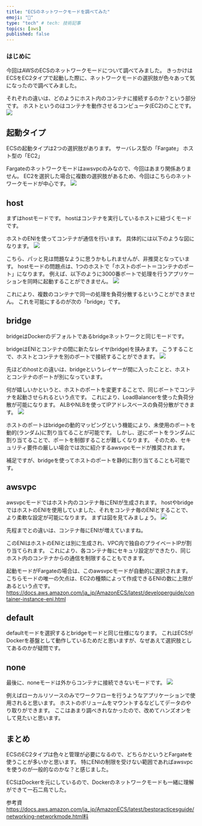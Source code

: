 ```yaml
---
title: "ECSのネットワークモードを調べてみた"
emoji: "📘"
type: "tech" # tech: 技術記事
topics: [aws]
published: false
---
```

### はじめに
今回はAWSのECSのネットワークモードについて調べてみました。
きっかけはECSをEC2タイプで起動した際に、ネットワークモードの選択肢が色々あって気になったので調べてみました。

それぞれの違いは、どのようにホスト内のコンテナに接続するのか？という部分です。
ホストというのはコンテナを動作させるコンピュータ(EC2)のことです。
![](/images/r1.png)

## 起動タイプ
ECSの起動タイプは2つの選択肢があります。
サーバレス型の「Fargate」
ホスト型の「EC2」

Fargateのネットワークモードはawsvpcのみなので、今回はあまり関係ありません。
EC2を選択した場合に複数の選択肢があるため、今回はこちらのネットワークモードが中心です。
![](/images/r2.png)

## host
まずはhostモードです。
hostはコンテナを実行しているホストに紐づくモードです。

ホストのENIを使ってコンテナが通信を行います。
具体的には以下のような図になります。
![](/images/r3.png)

こちら、パッと見は問題なように思うかもしれませんが、非推奨となっています。
hostモードの問題点は、1つのホストで「ホストのポート＝コンテナのポート」になります。
例えば、以下のように3000番ポートで処理を行うアプリケーションを同時に起動することができません。
![](/images/r4.png)

これにより、複数のコンテナで同一の処理を負荷分散するということができません。
これを可能にするのが次の「bridge」です。

## bridge
bridgeはDockerのデフォルトであるbridgeネットワークと同じモードです。

bridgeはENIとコンテナの間に新たなレイヤ(bridge)を挟みます。
こうすることで、ホストとコンテナを別のポートで接続することができます。
![](/images/r5.png)

先ほどのhostとの違いは、bridgeというレイヤーが間に入ったことと、ホストとコンテナのポートが別になっています。

何が嬉しいかというと、ホストのポートを変更することで、同じポートでコンテナを起動させられるという点です。
これにより、LoadBalancerを使った負荷分散が可能になります。
ALBやNLBを使ってIPアドレスベースの負荷分散ができます。
![](/images/r6.png)

ホストのポートはbridgeの動的マッピングという機能により、未使用のポートを動的(ランダム)に割り当てることが可能です。
しかし、逆にポートをランダムに割り当てることで、ポートを制御することが難しくなります。
そのため、セキュリティ要件の厳しい場合では次に紹介するawsvpcモードが推奨されます。

補足ですが、bridgeを使ってホストのポートを静的に割り当てることも可能です。

## awsvpc
awsvpcモードではホスト内のコンテナ毎にENIが生成されます。
hostやbridgeではホストのENIを使用していました、それをコンテナ毎のENIとすることで、より柔軟な設定が可能になります。
まずは図を見てみましょう。
![](/images/r7.png)

先程までとの違いは、コンテナ毎にENIが増えていますね。

このENIはホストのENIとは別に生成され、VPC内で独自のプライベートIPが割り当てられます。
これにより、各コンテナ毎にセキュリ設定ができたり、同じホスト内のコンテナからの通信を制限することもできます。

起動モードがFargateの場合は、このawsvpcモードが自動的に選択されます。
こちらモードの唯一の欠点は、EC2の種類によって作成できるENIの数に上限があるという点です。
https://docs.aws.amazon.com/ja_jp/AmazonECS/latest/developerguide/container-instance-eni.html

## default
defaultモードを選択するとbridgeモードと同じ仕様になります。
これはECSがDockerを基盤として動作しているためだと思いますが、なぜあえて選択肢としてあるのかが疑問です。

## none
最後に、noneモードは外からコンテナに接続できないモードです。
![](/images/r8.png)

例えばローカルリソースのみでワークフローを行うようなアプリケーションで使用されると思います。
ホストのボリュームをマウントするなどしてデータのやり取りができます。
ここはあまり調べきれなかったので、改めてハンズオンをして見たいと思います。

## まとめ
ECSのEC2タイプは色々と管理が必要になるので、どちらかというとFargateを使うことが多いかと思います。
特にENIの制限を受けない範囲であればawsvpcを使うのが一般的なのかな？と感じました。

ECSはDockerを元にしているので、Dockerのネットワークモードも一緒に理解ができて一石二鳥でした。

参考資
https://docs.aws.amazon.com/ja_jp/AmazonECS/latest/bestpracticesguide/networking-networkmode.html料
